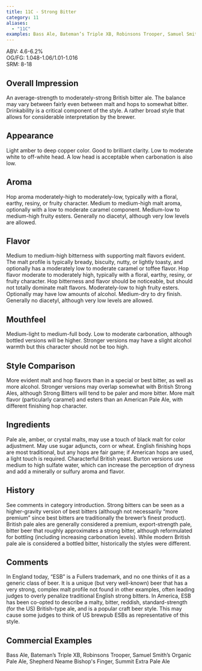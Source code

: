 ```yaml
---
title: 11C - Strong Bitter
category: 11
aliases: 
  - "11C"
examples: Bass Ale, Bateman’s Triple XB, Robinsons Trooper, Samuel Smith’s Organic Pale Ale, Shepherd Neame Bishop's Finger, Summit Extra Pale Ale
---
```


ABV: 4.6-6.2%  
OG/FG: 1.048-1.06/1.01-1.016  
SRM: 8-18  

## Overall Impression
An average-strength to moderately-strong British bitter ale. The balance may vary between fairly even between malt and hops to somewhat bitter. Drinkability is a critical component of the style. A rather broad style that allows for considerable interpretation by the brewer.

## Appearance
Light amber to deep copper color. Good to brilliant clarity. Low to moderate white to off-white head. A low head is acceptable when carbonation is also low.

## Aroma
Hop aroma moderately-high to moderately-low, typically with a floral, earthy, resiny, or fruity character. Medium to medium-high malt aroma, optionally with a low to moderate caramel component. Medium-low to medium-high fruity esters. Generally no diacetyl, although very low levels are allowed.

## Flavor
Medium to medium-high bitterness with supporting malt flavors evident. The malt profile is typically bready, biscuity, nutty, or lightly toasty, and optionally has a moderately low to moderate caramel or toffee flavor. Hop flavor moderate to moderately high, typically with a floral, earthy, resiny, or fruity character. Hop bitterness and flavor should be noticeable, but should not totally dominate malt flavors. Moderately-low to high fruity esters. Optionally may have low amounts of alcohol. Medium-dry to dry finish. Generally no diacetyl, although very low levels are allowed.

## Mouthfeel
Medium-light to medium-full body. Low to moderate carbonation, although bottled versions will be higher. Stronger versions may have a slight alcohol warmth but this character should not be too high.

## Style Comparison
More evident malt and hop flavors than in a special or best bitter, as well as more alcohol. Stronger versions may overlap somewhat with British Strong Ales, although Strong Bitters will tend to be paler and more bitter. More malt flavor (particularly caramel) and esters than an American Pale Ale, with different finishing hop character.

## Ingredients
Pale ale, amber, or crystal malts, may use a touch of black malt for color adjustment. May use sugar adjuncts, corn or wheat. English finishing hops are most traditional, but any hops are fair game; if American hops are used, a light touch is required. Characterful British yeast. Burton versions use medium to high sulfate water, which can increase the perception of dryness and add a minerally or sulfury aroma and flavor.

## History
See comments in category introduction. Strong bitters can be seen as a higher-gravity version of best bitters (although not necessarily “more premium” since best bitters are traditionally the brewer’s finest product). British pale ales are generally considered a premium, export-strength pale, bitter beer that roughly approximates a strong bitter, although reformulated for bottling (including increasing carbonation levels). While modern British pale ale is considered a bottled bitter, historically the styles were different.

## Comments
In England today, “ESB” is a Fullers trademark, and no one thinks of it as a generic class of beer. It is a unique (but very well-known) beer that has a very strong, complex malt profile not found in other examples, often leading judges to overly penalize traditional English strong bitters. In America, ESB has been co-opted to describe a malty, bitter, reddish, standard-strength (for the US) British-type ale, and is a popular craft beer style. This may cause some judges to think of US brewpub ESBs as representative of this style.

## Commercial Examples
Bass Ale, Bateman’s Triple XB, Robinsons Trooper, Samuel Smith’s Organic Pale Ale, Shepherd Neame Bishop's Finger, Summit Extra Pale Ale